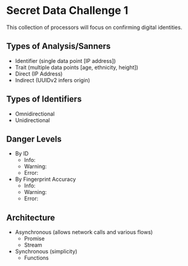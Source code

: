 # Secret Data Challenge 1

This collection of processors will focus on confirming digital identities.

## Types of Analysis/Sanners

- Identifier (single data point [IP address])
- Trait (multiple data points [age, ethnicity, height])
- Direct (IP Address)
- Indirect (UUIDv2 infers origin)

## Types of Identifiers

- Omnidirectional
- Unidirectional

## Danger Levels

- By ID
  - Info:
  - Warning:
  - Error:
- By Fingerprint Accuracy
  - Info:
  - Warning:
  - Error:

## Architecture

- Asynchronous (allows network calls and various flows)
  - Promise
  - Stream
- Synchronous (simplicity)
  - Functions
